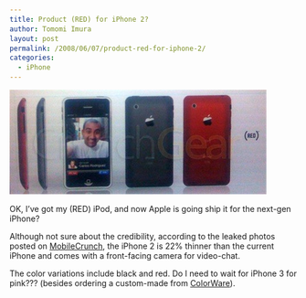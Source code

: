 ```yaml
---
title: Product (RED) for iPhone 2?
author: Tomomi Imura
layout: post
permalink: /2008/06/07/product-red-for-iphone-2/
categories:
  - iPhone
---
```

![iPhone 2][1]  
  
OK, I&#8217;ve got my (RED) iPod, and now Apple is going ship it for the next-gen iPhone?

Although not sure about the credibility, according to the leaked photos posted on <a href="http://mobilecrunch.com/2008/06/06/photos-of-the-iphone-2-leaked/" target="_blank">MobileCrunch</a>, the iPhone 2 is 22% thinner than the current iPhone and comes with a front-facing camera for video-chat.

The color variations include black and red. Do I need to wait for iPhone 3 for pink??? (besides ordering a custom-made from <a href="http://www.colorwarepc.com/p-103-iphone.aspx" target="_blank">ColorWare</a>).

 [1]: /assets/images/wp-content/misc/iphone2_1.jpg